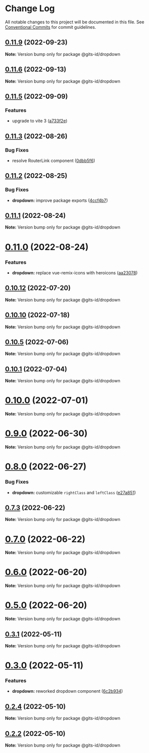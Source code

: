 # Change Log

All notable changes to this project will be documented in this file.
See [Conventional Commits](https://conventionalcommits.org) for commit guidelines.

## [0.11.9](https://github.com/gitsindonesia/ui-component/compare/v0.11.8...v0.11.9) (2022-09-23)

**Note:** Version bump only for package @gits-id/dropdown

## [0.11.6](https://github.com/gitsindonesia/ui-component/compare/v0.11.5...v0.11.6) (2022-09-13)

**Note:** Version bump only for package @gits-id/dropdown

## [0.11.5](https://github.com/gitsindonesia/ui-component/compare/v0.11.4...v0.11.5) (2022-09-09)

### Features

- upgrade to vite 3 ([a733f2e](https://github.com/gitsindonesia/ui-component/commit/a733f2e6469150a9041472b5cd393d715d2764a4))

## [0.11.3](https://github.com/gitsindonesia/ui-component/compare/v0.11.2...v0.11.3) (2022-08-26)

### Bug Fixes

- resolve RouterLink component ([0dbb5f6](https://github.com/gitsindonesia/ui-component/commit/0dbb5f68679f0bb4e6548599e472a1c22bc2fd28))

## [0.11.2](https://github.com/gitsindonesia/ui-component/compare/v0.11.1...v0.11.2) (2022-08-25)

### Bug Fixes

- **dropdown:** improve package exports ([4ccf4b7](https://github.com/gitsindonesia/ui-component/commit/4ccf4b72d55495306935d7f7a9f5ac88bed351c0))

## [0.11.1](https://github.com/gitsindonesia/ui-component/compare/v0.11.0...v0.11.1) (2022-08-24)

**Note:** Version bump only for package @gits-id/dropdown

# [0.11.0](https://github.com/gitsindonesia/ui-component/compare/v0.10.14...v0.11.0) (2022-08-24)

### Features

- **dropdown:** replace vue-remix-icons with heroicons ([aa23078](https://github.com/gitsindonesia/ui-component/commit/aa23078a1c923692d4fc2b8bb4e2a7063bbe0424))

## [0.10.12](https://github.com/gitsindonesia/ui-component/compare/v0.10.11...v0.10.12) (2022-07-20)

**Note:** Version bump only for package @gits-id/dropdown

## [0.10.10](https://github.com/gitsindonesia/ui-component/compare/v0.10.9...v0.10.10) (2022-07-18)

**Note:** Version bump only for package @gits-id/dropdown

## [0.10.5](https://github.com/gitsindonesia/ui-component/compare/v0.10.4...v0.10.5) (2022-07-06)

**Note:** Version bump only for package @gits-id/dropdown

## [0.10.1](https://github.com/gitsindonesia/ui-component/compare/v0.10.0...v0.10.1) (2022-07-04)

**Note:** Version bump only for package @gits-id/dropdown

# [0.10.0](https://github.com/gitsindonesia/ui-component/compare/v0.9.0...v0.10.0) (2022-07-01)

**Note:** Version bump only for package @gits-id/dropdown

# [0.9.0](https://github.com/gitsindonesia/ui-component/compare/v0.8.2...v0.9.0) (2022-06-30)

**Note:** Version bump only for package @gits-id/dropdown

# [0.8.0](https://github.com/gitsindonesia/ui-component/compare/v0.7.3...v0.8.0) (2022-06-27)

### Bug Fixes

- **dropdown:** customizable `rightClass` and `leftClass` ([e27a851](https://github.com/gitsindonesia/ui-component/commit/e27a85117742f434adb811280511cc5143a83b7d))

## [0.7.3](https://github.com/gitsindonesia/ui-component/compare/v0.7.2...v0.7.3) (2022-06-22)

**Note:** Version bump only for package @gits-id/dropdown

# [0.7.0](https://github.com/gitsindonesia/ui-component/compare/v0.6.0...v0.7.0) (2022-06-22)

**Note:** Version bump only for package @gits-id/dropdown

# [0.6.0](https://github.com/gitsindonesia/ui-component/compare/v0.5.0...v0.6.0) (2022-06-20)

**Note:** Version bump only for package @gits-id/dropdown

# [0.5.0](https://github.com/gitsindonesia/ui-component/compare/v0.4.8...v0.5.0) (2022-06-20)

**Note:** Version bump only for package @gits-id/dropdown

## [0.3.1](https://github.com/gitsindonesia/ui-component/compare/v0.3.0...v0.3.1) (2022-05-11)

**Note:** Version bump only for package @gits-id/dropdown

# [0.3.0](https://github.com/gitsindonesia/ui-component/compare/v0.2.6...v0.3.0) (2022-05-11)

### Features

- **dropdown:** reworked dropdown component ([6c2b934](https://github.com/gitsindonesia/ui-component/commit/6c2b9344bc77970124a5d421344b2ae050a85f76))

## [0.2.4](https://github.com/gitsindonesia/ui-component/compare/v0.2.3...v0.2.4) (2022-05-10)

**Note:** Version bump only for package @gits-id/dropdown

## [0.2.2](https://github.com/gitsindonesia/ui-component/compare/v0.2.1...v0.2.2) (2022-05-10)

**Note:** Version bump only for package @gits-id/dropdown
